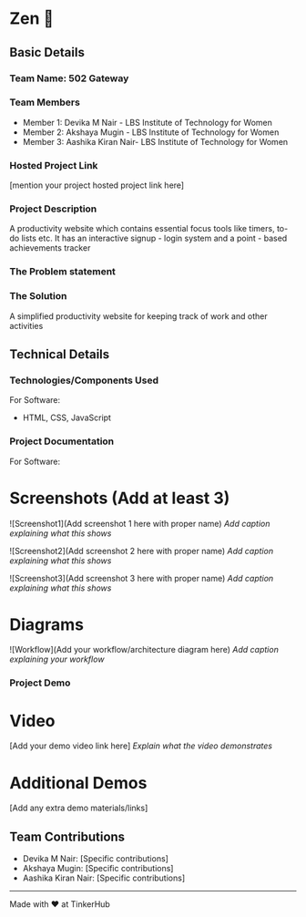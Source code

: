 # Zen 🎯


## Basic Details
### Team Name: 502 Gateway


### Team Members
- Member 1: Devika M Nair - LBS Institute of Technology for Women
- Member 2: Akshaya Mugin - LBS Institute of Technology for Women
- Member 3: Aashika Kiran Nair- LBS Institute of Technology for Women

### Hosted Project Link
[mention your project hosted project link here]

### Project Description
A productivity website which contains essential focus tools like timers, to-do lists etc. It has an interactive signup - login system and a point - based achievements tracker

### The Problem statement


### The Solution
A simplified productivity website for keeping track of work and other activities

## Technical Details
### Technologies/Components Used
For Software:
- HTML, CSS, JavaScript


### Project Documentation
For Software:

# Screenshots (Add at least 3)
![Screenshot1](Add screenshot 1 here with proper name)
*Add caption explaining what this shows*

![Screenshot2](Add screenshot 2 here with proper name)
*Add caption explaining what this shows*

![Screenshot3](Add screenshot 3 here with proper name)
*Add caption explaining what this shows*

# Diagrams
![Workflow](Add your workflow/architecture diagram here)
*Add caption explaining your workflow*

### Project Demo
# Video
[Add your demo video link here]
*Explain what the video demonstrates*

# Additional Demos
[Add any extra demo materials/links]

## Team Contributions
- Devika M Nair: [Specific contributions]
- Akshaya Mugin: [Specific contributions]
- Aashika Kiran Nair: [Specific contributions]

---
Made with ❤️ at TinkerHub
